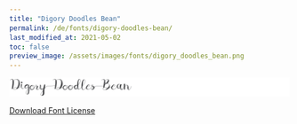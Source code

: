 ```yaml
---
title: "Digory Doodles Bean"
permalink: /de/fonts/digory-doodles-bean/
last_modified_at: 2021-05-02
toc: false
preview_image: /assets/images/fonts/digory_doodles_bean.png
---
```

![Baumans](/assets/images/fonts/digory_doodles_bean.png)

[Download Font License](https://github.com/inkstitch/inkstitch/tree/main/fonts/digory_doodles_bean/LICENSE)

